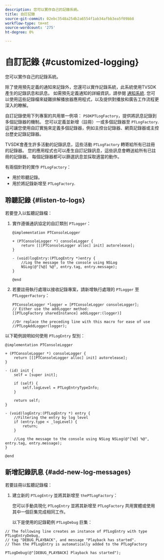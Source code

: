 ```yaml
---
description: 您可以實作自己的記錄系統。
title: 自訂記錄
source-git-commit: 02ebc3548a254b2a6554f1ab34afbb3ea5f09bb8
workflow-type: tm+mt
source-wordcount: '275'
ht-degree: 0%

---
```


# 自訂記錄 {#customized-logging}

您可以實作自己的記錄系統。

除了使用預先定義的通知來記錄外，您還可以實作記錄系統，此系統使用TVSDK產生的記錄訊息和訊息。 如需預先定義通知的詳細資訊，請參閱 [通知系統](../c-psdk-ios-1.4-notification-system/c-psdk-ios-1.4-notification-system.md). 您可以使用這些記錄檔來疑難排解播放器應用程式，以及提供對播放和廣告工作流程更深入的瞭解。

自訂記錄使用下列專案的共用單一例項： `PSDKPTLogFactory`，提供將訊息記錄到多個記錄器的機制。 您可以定義並新增（註冊）一或多個記錄器至 `PTLogFactory`. 這可讓您使用自訂實施來定義多個記錄器，例如主控台記錄器、網頁記錄器或主控台歷史記錄記錄器。

TVSDK會產生許多活動的記錄訊息，這些活動 `PTLogFactory` 轉寄給所有已註冊的記錄器。 您的應用程式也可以產生自訂記錄訊息，這些訊息會轉送給所有已註冊的記錄器。 每個記錄器都可以篩選訊息並採取適當的動作。

有兩個針對的實作 `PTLogFactory`：

* 用於聆聽記錄。
* 用於將記錄新增至 `PTLogFactory`.

## 聆聽記錄 {#listen-to-logs}

若要登入以監聽記錄檔：
1. 實作遵循通訊協定的自訂類別 `PTLogger`：

   ```
   @implementation PTConsoleLogger 
   
   + (PTConsoleLogger *) consoleLogger { 
       return [[[PTConsoleLogger alloc] init] autorelease]; 
   } 
   
   - (void)logEntry:(PTLogEntry *)entry { 
       //Log the message to the console using NSLog  
       NSLog(@"[%@] %@", entry.tag, entry.message); 
   } 
   
   @end
   ```

1. 若要註冊執行處理以接收記錄專案，請新增執行處理的 `PTLogger` 至 `PTLoggerFactory`：

   ```
   PTConsoleLogger *logger = [PTConsoleLogger consoleLogger]; 
   // Either use the addLogger method: 
   [[PTLogFactory sharedInstance] addLogger:(logger)] 
   
   //Or replace the preceding line with this macro for ease of use 
   //PTLogAddLogger(logger); 
   ```

<!--<a id="example_3738B5A8B4C048D28695E62297CF39E3"></a>-->

以下範例說明如何使用 `PTLogEntry` 型別：

```
@implementation PTConsoleLogger 
 
+ (PTConsoleLogger *) consoleLogger { 
    return [[[PTConsoleLogger alloc] init] autorelease]; 
} 
 
- (id) init { 
    self = [super init]; 
 
    if (self) { 
        self.logLevel = PTLogEntryTypeInfo; 
    } 
 
    return self; 
} 
 
- (void)logEntry:(PTLogEntry *) entry { 
    //Filtering the entry by log level  
    if (entry.type < _logLevel) { 
        return; 
    } 
 
    //Log the message to the console using NSLog NSLog(@"[%@] %@", entry.tag, entry.message); 
} 
 
@end
```

## 新增記錄訊息 {#add-new-log-messages}

若要註冊以監聽記錄檔：
1. 建立新的 `PTLogEntry` 並將其新增至 `thePTLogFactory`：

   您可以手動具現化 `PTLogEntry` 並將其新增至 `PTLogFactory` 共用實體或使用其中一個巨集完成相同工作。

   以下是使用的記錄範例 `PTLogDebug` 巨集：

<!--<a id="example_F014436E1686468F941F4EBD1A21B18E"></a>-->

```
// The following line creates an instance of PTLogEntry with type PTLogEntryDebug, 
// tag "DEBUG_PLAYBACK", and message "Playback has started". 
// Then the PTLogEntry is automatically added to the PTLogFactory  
 
PTLogDebug(@"[DEBUG_PLAYBACK] Playback has started");
```
